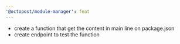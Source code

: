 ```yaml
---
'@octopost/module-manager': feat
---
```


- create a function that get the content in main line on package.json
- create endpoint to test the function
